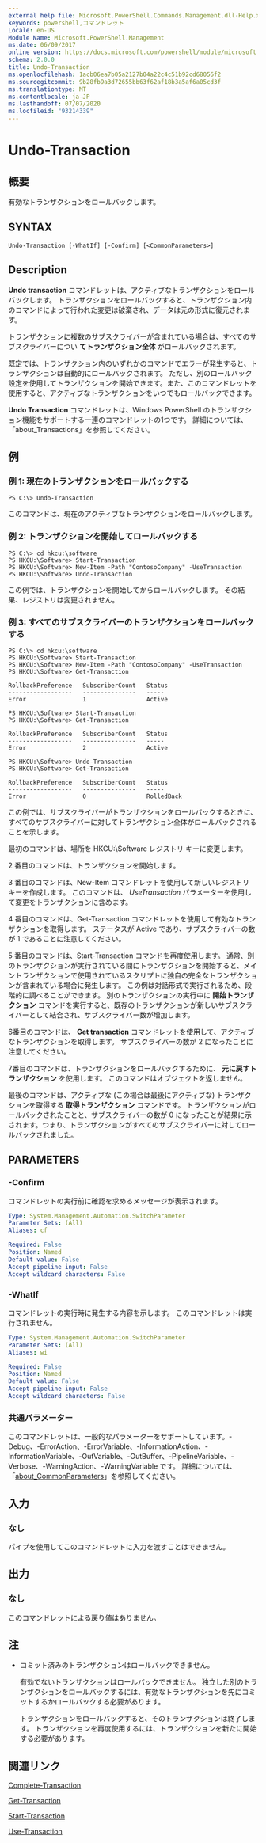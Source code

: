 ```yaml
---
external help file: Microsoft.PowerShell.Commands.Management.dll-Help.xml
keywords: powershell,コマンドレット
Locale: en-US
Module Name: Microsoft.PowerShell.Management
ms.date: 06/09/2017
online version: https://docs.microsoft.com/powershell/module/microsoft.powershell.management/undo-transaction?view=powershell-5.1&WT.mc_id=ps-gethelp
schema: 2.0.0
title: Undo-Transaction
ms.openlocfilehash: 1acb06ea7b05a2127b04a22c4c51b92cd68056f2
ms.sourcegitcommit: 9b28fb9a3d72655bb63f62af18b3a5af6a05cd3f
ms.translationtype: MT
ms.contentlocale: ja-JP
ms.lasthandoff: 07/07/2020
ms.locfileid: "93214339"
---
```

# Undo-Transaction

## 概要
有効なトランザクションをロールバックします。

## SYNTAX

```
Undo-Transaction [-WhatIf] [-Confirm] [<CommonParameters>]
```

## Description
**Undo transaction** コマンドレットは、アクティブなトランザクションをロールバックします。
トランザクションをロールバックすると、トランザクション内のコマンドによって行われた変更は破棄され、データは元の形式に復元されます。

トランザクションに複数のサブスクライバーが含まれている場合は、すべてのサブスクライバーについ **てトランザクション全体** がロールバックされます。

既定では、トランザクション内のいずれかのコマンドでエラーが発生すると、トランザクションは自動的にロールバックされます。
ただし、別のロールバック設定を使用してトランザクションを開始できます。また、このコマンドレットを使用すると、アクティブなトランザクションをいつでもロールバックできます。

**Undo Transaction** コマンドレットは、Windows PowerShell のトランザクション機能をサポートする一連のコマンドレットの1つです。
詳細については、「about_Transactions」を参照してください。

## 例

### 例 1: 現在のトランザクションをロールバックする

```
PS C:\> Undo-Transaction
```

このコマンドは、現在のアクティブなトランザクションをロールバックします。

### 例 2: トランザクションを開始してロールバックする

```
PS C:\> cd hkcu:\software
PS HKCU:\Software> Start-Transaction
PS HKCU:\Software> New-Item -Path "ContosoCompany" -UseTransaction
PS HKCU:\Software> Undo-Transaction
```

この例では、トランザクションを開始してからロールバックします。
その結果、レジストリは変更されません。

### 例 3: すべてのサブスクライバーのトランザクションをロールバックする

```
PS C:\> cd hkcu:\software
PS HKCU:\Software> Start-Transaction
PS HKCU:\Software> New-Item -Path "ContosoCompany" -UseTransaction
PS HKCU:\Software> Get-Transaction

RollbackPreference   SubscriberCount   Status
------------------   ---------------   -----
Error                1                 Active

PS HKCU:\Software> Start-Transaction
PS HKCU:\Software> Get-Transaction

RollbackPreference   SubscriberCount   Status
------------------   ---------------   -----
Error                2                 Active

PS HKCU:\Software> Undo-Transaction
PS HKCU:\Software> Get-Transaction

RollbackPreference   SubscriberCount   Status
------------------   ---------------   -----
Error                0                 RolledBack
```

この例では、サブスクライバーがトランザクションをロールバックするときに、すべてのサブスクライバーに対してトランザクション全体がロールバックされることを示します。

最初のコマンドは、場所を HKCU:\Software レジストリ キーに変更します。

2 番目のコマンドは、トランザクションを開始します。

3 番目のコマンドは、New-Item コマンドレットを使用して新しいレジストリ キーを作成します。
このコマンドは、 *UseTransaction* パラメーターを使用して変更をトランザクションに含めます。

4 番目のコマンドは、Get-Transaction コマンドレットを使用して有効なトランザクションを取得します。
ステータスが Active であり、サブスクライバーの数が 1 であることに注意してください。

5 番目のコマンドは、Start-Transaction コマンドを再度使用します。
通常、別のトランザクションが実行されている間にトランザクションを開始すると、メイントランザクションで使用されているスクリプトに独自の完全なトランザクションが含まれている場合に発生します。
この例は対話形式で実行されるため、段階的に調べることができます。
別のトランザクションの実行中に **開始トランザクション** コマンドを実行すると、既存のトランザクションが新しいサブスクライバーとして結合され、サブスクライバー数が増加します。

6番目のコマンドは、 **Get transaction** コマンドレットを使用して、アクティブなトランザクションを取得します。
サブスクライバーの数が 2 になったことに注意してください。

7番目のコマンドは、トランザクションをロールバックするために、 **元に戻すトランザクション** を使用します。
このコマンドはオブジェクトを返しません。

最後のコマンドは、アクティブな (この場合は最後にアクティブな) トランザクションを取得する **取得トランザクション** コマンドです。
トランザクションがロールバックされたことと、サブスクライバーの数が 0 になったことが結果に示されます。つまり、トランザクションがすべてのサブスクライバーに対してロールバックされました。

## PARAMETERS

### -Confirm
コマンドレットの実行前に確認を求めるメッセージが表示されます。

```yaml
Type: System.Management.Automation.SwitchParameter
Parameter Sets: (All)
Aliases: cf

Required: False
Position: Named
Default value: False
Accept pipeline input: False
Accept wildcard characters: False
```

### -WhatIf
コマンドレットの実行時に発生する内容を示します。
このコマンドレットは実行されません。

```yaml
Type: System.Management.Automation.SwitchParameter
Parameter Sets: (All)
Aliases: wi

Required: False
Position: Named
Default value: False
Accept pipeline input: False
Accept wildcard characters: False
```

### 共通パラメーター
このコマンドレットは、一般的なパラメーターをサポートしています。-Debug、-ErrorAction、-ErrorVariable、-InformationAction、-InformationVariable、-OutVariable、-OutBuffer、-PipelineVariable、-Verbose、-WarningAction、-WarningVariable です。 詳細については、「[about_CommonParameters](https://go.microsoft.com/fwlink/?LinkID=113216)」を参照してください。

## 入力

### なし
パイプを使用してこのコマンドレットに入力を渡すことはできません。

## 出力

### なし
このコマンドレットによる戻り値はありません。

## 注

* コミット済みのトランザクションはロールバックできません。

  有効でないトランザクションはロールバックできません。
独立した別のトランザクションをロールバックするには、有効なトランザクションを先にコミットするかロールバックする必要があります。

  トランザクションをロールバックすると、そのトランザクションは終了します。
トランザクションを再度使用するには、トランザクションを新たに開始する必要があります。

## 関連リンク

[Complete-Transaction](Complete-Transaction.md)

[Get-Transaction](Get-Transaction.md)

[Start-Transaction](Start-Transaction.md)

[Use-Transaction](Use-Transaction.md)
